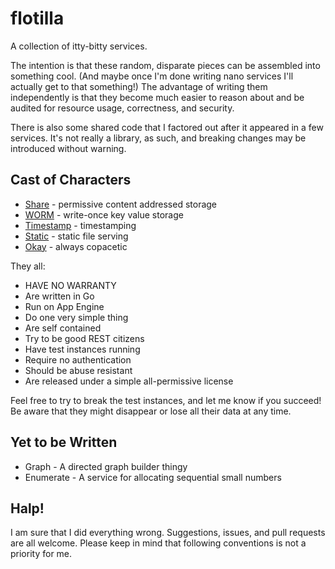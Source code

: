 flotilla
========

A collection of itty-bitty services.

The intention is that these random, disparate pieces can be assembled into something cool. (And maybe once I'm done writing nano services I'll actually get to that something!) The advantage of writing them independently is that they become much easier to reason about and be audited for resource usage, correctness, and security.

There is also some shared code that I factored out after it appeared in a few services. It's not really a library, as such, and breaking changes may be introduced without warning.


Cast of Characters
------------------

* [Share](http://github.com/casey/share) - permissive content addressed storage
* [WORM](http://github.com/casey/worm) - write-once key value storage
* [Timestamp](http://github.com/casey/timestamp) - timestamping
* [Static](http://github.com/casey/static) - static file serving
* [Okay](http://github.com/casey/ok) - always copacetic

They all:

* HAVE NO WARRANTY
* Are written in Go
* Run on App Engine
* Do one very simple thing
* Are self contained
* Try to be good REST citizens
* Have test instances running
* Require no authentication
* Should be abuse resistant
* Are released under a simple all-permissive license

Feel free to try to break the test instances, and let me know if you succeed! Be aware that they might disappear or lose all their data at any time.


Yet to be Written
-----------------

* Graph - A directed graph builder thingy
* Enumerate - A service for allocating sequential small numbers


Halp!
-----

I am sure that I did everything wrong. Suggestions, issues, and pull requests are all welcome. Please keep in mind that following conventions is not a priority for me.

